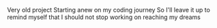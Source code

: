 Very old project
Starting anew on my coding journey
So I'll leave it up to remind myself that I should not stop working on reaching my dreams
